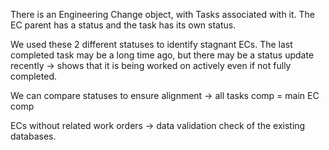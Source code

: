 
There is an Engineering Change object, with Tasks associated with it. The EC parent has a status and the task has its own status. 

We used these 2 different statuses to identify stagnant ECs. The last completed task may be a long time ago, but there may be a status update recently -> shows that it is being worked on actively even if not fully completed.

We can compare statuses to ensure alignment -> all tasks comp = main EC comp

ECs without related work orders -> data validation check of the existing databases.